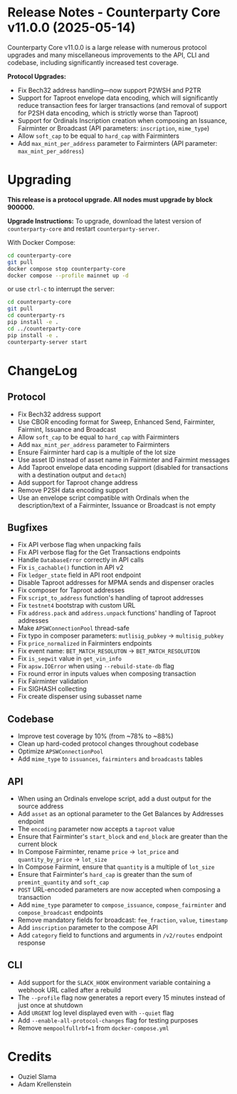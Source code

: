 # Release Notes - Counterparty Core v11.0.0 (2025-05-14)

Counterparty Core v11.0.0 is a large release with numerous protocol upgrades and many miscellaneous improvements to the API, CLI and codebase, including significantly increased test coverage.

**Protocol Upgrades:**
- Fix Bech32 address handling—now support P2WSH and P2TR
- Support for Taproot envelope data encoding, which will significantly reduce transaction fees for larger transactions (and removal of support for P2SH data encoding, which is strictly worse than Taproot)
- Support for Ordinals Inscription creation when composing an Issuance, Fairminter or Broadcast (API parameters: `inscription`, `mime_type`)
- Allow `soft_cap` to be equal to `hard_cap` with Fairminters
- Add `max_mint_per_address` parameter to Fairminters (API parameter: `max_mint_per_address`)

# Upgrading

**This release is a protocol upgrade. All nodes must upgrade by block 900000.**

**Upgrade Instructions:**
To upgrade, download the latest version of `counterparty-core` and restart `counterparty-server`.

With Docker Compose:

```bash
cd counterparty-core
git pull
docker compose stop counterparty-core
docker compose --profile mainnet up -d
```

or use `ctrl-c` to interrupt the server:

```bash
cd counterparty-core
git pull
cd counterparty-rs
pip install -e .
cd ../counterparty-core
pip install -e .
counterparty-server start
```

# ChangeLog

## Protocol

- Fix Bech32 address support
- Use CBOR encoding format for Sweep, Enhanced Send, Fairminter, Fairmint, Issuance and Broadcast
- Allow `soft_cap` to be equal to `hard_cap` with Fairminters
- Add `max_mint_per_address` parameter to Fairminters
- Ensure Fairminter hard cap is a multiple of the lot size
- Use asset ID instead of asset name in Fairminter and Fairmint messages
- Add Taproot envelope data encoding support (disabled for transactions with a destination output and `detach`)
- Add support for Taproot change address
- Remove P2SH data encoding support
- Use an envelope script compatible with Ordinals when the description/text of a Fairminter, Issuance or Broadcast is not empty


## Bugfixes

- Fix API verbose flag when unpacking fails
- Fix API verbose flag for the Get Transactions endpoints
- Handle `DatabaseError` correctly in API calls
- Fix `is_cachable()` function in API v2
- Fix `ledger_state` field in API root endpoint
- Disable Taproot addresses for MPMA sends and dispenser oracles
- Fix composer for Taproot addresses
- Fix `script_to_address` function's handling of taproot addresses
- Fix `testnet4` bootstrap with custom URL
- Fix `address.pack` and `address.unpack` functions' handling of Taproot addresses
- Make `APSWConnectionPool` thread-safe
- Fix typo in composer parameters: `mutlisig_pubkey` -> `multisig_pubkey`
- Fix `price_normalized` in Fairminters endpoints
- Fix event name: `BET_MATCH_RESOLUTON` -> `BET_MATCH_RESOLUTION`
- Fix `is_segwit` value in `get_vin_info`
- Fix `apsw.IOError` when using `--rebuild-state-db` flag
- Fix round error in inputs values when composing transaction
- Fix Fairminter validation
- Fix SIGHASH collecting
- Fix create dispenser using subasset name

## Codebase

- Improve test coverage by 10% (from ~78% to ~88%)
- Clean up hard-coded protocol changes throughout codebase
- Optimize `APSWConnectionPool`
- Add `mime_type` to `issuances`, `fairminters` and `broadcasts` tables

## API

- When using an Ordinals envelope script, add a dust output for the source address
- Add `asset` as an optional parameter to the Get Balances by Addresses endpoint
- The `encoding` parameter now accepts a `taproot` value
- Ensure that Fairminter's `start_block` and `end_block` are greater than the current block
- In Compose Fairminter, rename `price` -> `lot_price` and `quantity_by_price` -> `lot_size`
- In Compose Fairmint, ensure that `quantity` is a multiple of `lot_size`
- Ensure that Fairminter's `hard_cap` is greater than the sum of `premint_quantity` and `soft_cap`
- `POST` URL-encoded parameters are now accepted when composing a transaction
- Add `mime_type` parameter to `compose_issuance`, `compose_fairminter` and `compose_broadcast` endpoints
- Remove mandatory fields for broadcast: `fee_fraction`, `value`, `timestamp`
- Add `inscription` parameter to the compose API
- Add `category` field to functions and arguments in `/v2/routes` endpoint response

## CLI

- Add support for the `SLACK_HOOK` environment variable containing a webhook URL called after a rebuild
- The `--profile` flag now generates a report every 15 minutes instead of just once at shutdown
- Add `URGENT` log level displayed even with `--quiet` flag
- Add `--enable-all-protocol-changes` flag for testing purposes
- Remove `mempoolfullrbf=1` from `docker-compose.yml`

# Credits

- Ouziel Slama
- Adam Krellenstein
